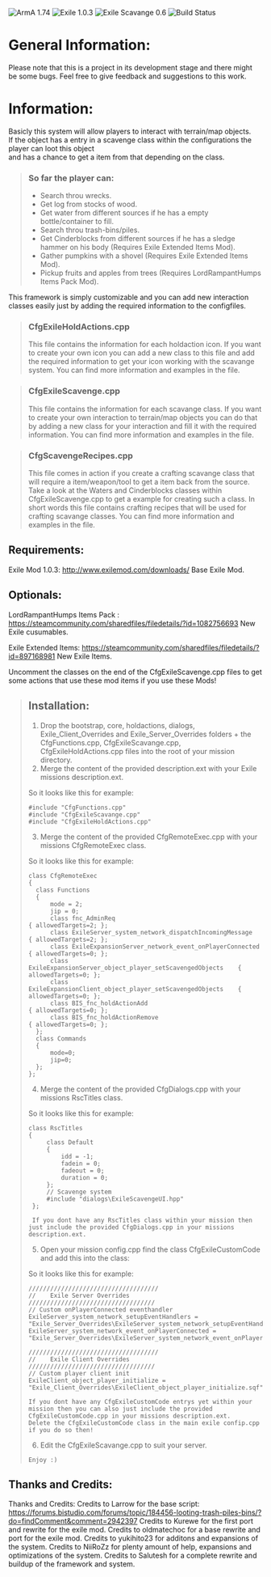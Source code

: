 ![ArmA 1.74](https://img.shields.io/badge/Arma-1.74-blue.svg) ![Exile 1.0.3](https://img.shields.io/badge/Exile-1.0.3-C72651.svg) ![Exile Scavange 0.6](https://img.shields.io/badge/Exile%20Scavange-0.6%20Beta-orange.svg) ![Build Status](https://img.shields.io/badge/build-passing-brightgreen.svg)

# General Information:
Please note that this is a project in its development stage and there might be some bugs.
Feel free to give feedback and suggestions to this work.

# Information:
Basicly this system will allow players to interact with terrain/map objects.</br>
If the object has a entry in a scavenge class within the configurations the player can loot this object</br>
and has a chance to get a item from that depending on the class.</br>

> ### So far the player can:
>
> - Search throu wrecks.
> - Get log from stocks of wood.
> - Get water from different sources if he has a empty bottle/container to fill.
> - Search throu trash-bins/piles.
> - Get Cinderblocks from different sources if he has a sledge hammer on his body (Requires Exile Extended Items Mod).
> - Gather pumpkins with a shovel (Requires Exile Extended Items Mod).
> - Pickup fruits and apples from trees (Requires LordRampantHumps Items Pack Mod).

This framework is simply customizable and you can add new interaction classes easily just by adding the required information to the configfiles.

> ### CfgExileHoldActions.cpp
>
> This file contains the information for each holdaction icon.
> If you want to create your own icon you can add a new class to this file
> and add the required information to get your icon working with the scavange system.
> You can find more information and examples in the file.

> ### CfgExileScavenge.cpp
>
> This file contains the information for each scavange class.
> If you want to create your own interaction to terrain/map objects you can do that by
> adding a new class for your interaction and fill it with the required information.
> You can find more information and examples in the file.

> ### CfgScavengeRecipes.cpp
>
> This file comes in action if you create a crafting scavange class that will require a item/weapon/tool
> to get a item back from the source.
> Take a look at the Waters and Cinderblocks classes within CfgExileScavenge.cpp to get a example for creating such a class.
> In short words this file contains crafting recipes that will be used for crafting scavange classes.
> You can find more information and examples in the file.

## Requirements:
Exile Mod 1.0.3: http://www.exilemod.com/downloads/
Base Exile Mod.

## Optionals:
LordRampantHumps Items Pack : https://steamcommunity.com/sharedfiles/filedetails/?id=1082756693
New Exile cusumables.

Exile Extended Items: https://steamcommunity.com/sharedfiles/filedetails/?id=897168981
New Exile Items.

Uncomment the classes on the end of the CfgExileScavenge.cpp files to get some actions that use these mod items if you use these Mods!


> ## Installation:
>
> 1.	Drop the bootstrap, core, holdactions, dialogs, Exile_Client_Overrides and Exile_Server_Overrides folders + the CfgFunctions.cpp,   CfgExileScavange.cpp, CfgExileHoldActions.cpp files into the root of your mission directory.
> 2.	Merge the content of the provided description.ext with your Exile missions description.ext.
>
> So it looks like this for example:
>
>	  #include "CfgFunctions.cpp"
>	  #include "CfgExileScavange.cpp"
>	  #include "CfgExileHoldActions.cpp"
>
>
> 3.   Merge the content of the provided CfgRemoteExec.cpp with your missions CfgRemoteExec class.
>
> So it looks like this for example:
>
>	  class CfgRemoteExec
>	  {
>		class Functions
>		{
>			mode = 2;
>			jip = 0;
>			class fnc_AdminReq 												{ allowedTargets=2; };
>			class ExileServer_system_network_dispatchIncomingMessage 		{ allowedTargets=2; };
>			class ExileExpansionServer_network_event_onPlayerConnected		{ allowedTargets=0; };
>			class ExileExpansionServer_object_player_setScavengedObjects	{ allowedTargets=0; };
>			class ExileExpansionClient_object_player_setScavengedObjects	{ allowedTargets=0; };
>			class BIS_fnc_holdActionAdd										{ allowedTargets=0; };
>			class BIS_fnc_holdActionRemove									{ allowedTargets=0; };
>		};
>		class Commands
>		{
>			mode=0;
>			jip=0;
>		};
>	  };
>
>
>
> 4.   Merge the content of the provided CfgDialogs.cpp with your missions RscTitles class.
>
> So it looks like this for example:
>
>	  class RscTitles
>	  {
>	       class Default
>	       {
>	           idd = -1;
>	           fadein = 0;
>	           fadeout = 0;
>	           duration = 0;
>	       };
>	       // Scavenge system
>	       #include "dialogs\ExileScavengeUI.hpp"
>	   };
>
>      If you dont have any RscTitles class within your mission then just include the provided CfgDialogs.cpp in your missions description.ext.
>
>
> 5.	Open your mission config.cpp find the class CfgExileCustomCode and add this into the class:
>
> So it looks like this for example:
>
>	  ////////////////////////////////////
>	  //	Exile Server Overrides
>	  ///////////////////////////////////
>	  // Custom onPlayerConnected eventhandler
>	  ExileServer_system_network_setupEventHandlers = "Exile_Server_Overrides\ExileServer_system_network_setupEventHandlers.sqf";
>	  ExileServer_system_network_event_onPlayerConnected = "Exile_Server_Overrides\ExileServer_system_network_event_onPlayerConnected.sqf";
>
>	  ////////////////////////////////////
>	  //	Exile Client Overrides
>	  ///////////////////////////////////
>	  // Custom player client init
>	  ExileClient_object_player_initialize = "Exile_Client_Overrides\ExileClient_object_player_initialize.sqf";
>
>     If you dont have any CfgExileCustomCode entrys yet within your mission then you can also just include the provided CfgExileCustomCode.cpp in your missions description.ext.
>	  Delete the CfgExileCustomCode class in the main exile confip.cpp if you do so then!
>
>
> 6.	Edit the CfgExileScavange.cpp to suit your server.
>
>	  Enjoy :)
>

## Thanks and Credits:
Thanks and Credits:
Credits to Larrow for the base script: https://forums.bistudio.com/forums/topic/184456-looting-trash-piles-bins/?do=findComment&comment=2942397
Credits to Kurewe for the first port and rewrite for the exile mod.
Credits to oldmatechoc for a base rewrite and port for the exile mod.
Credits to yukihito23 for additons and expansions of the system.
Credits to NiiRoZz for plenty amount of help, expansions and optimizations of the system.
Credits to Salutesh for a complete rewrite and buildup of the framework and system.

